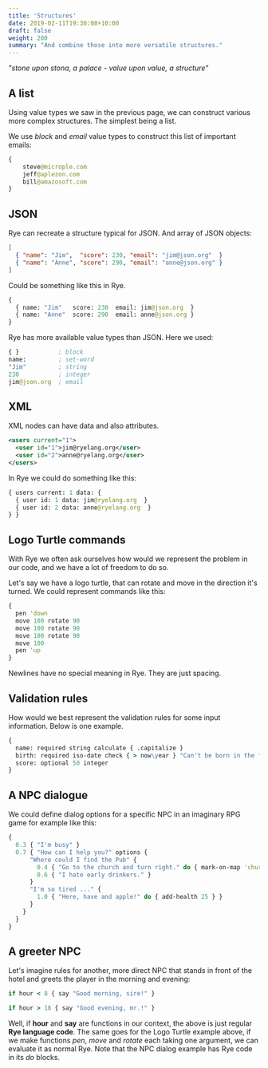 ```yaml
---
title: 'Structures'
date: 2019-02-11T19:30:08+10:00
draft: false
weight: 200
summary: "And combine those into more versatile structures."
---
```


_"stone upon stona, a palace - value upon value, a structure"_

## A list

Using value types we saw in the previous page, we can construct various more complex structures. The simplest being a list.

We use *block* and *email* value types to construct this list of important emails:

```clojure
{ 
	steve@microple.com 
	jeff@aplezon.com 
	bill@amazosoft.com 
}
```

## JSON

Rye can recreate a structure typical for JSON. And array of JSON objects:

```json
[
  { "name": "Jim",  "score": 230, "email": "jim@json.org"  }
  { "name": "Anne", "score": 290, "email": "anne@json.org" }
]
```

Could be something like this in Rye.

```clojure
{
  { name: "Jim"   score: 230  email: jim@json.org  }
  { name: "Anne"  score: 290  email: anne@json.org }
}
```

Rye has more available value types than JSON. Here we used:

```clojure
{ }           ; block
name:         ; set-word
"Jim"         ; string
230           ; integer 
jim@json.org  ; email
```

## XML

XML nodes can have data and also attributes.

```xml
<users current="1">
  <user id="1">jim@ryelang.org</user>
  <user id="2">anne@ryelang.org</user>
</users>
```

In Rye we could do something like this:

```clojure
{ users current: 1 data: { 
  { user id: 1 data: jim@ryelang.org  }
  { user id: 2 data: anne@ryelang.org  }
} }
```

## Logo Turtle commands

With Rye we often ask ourselves how would we represent the problem in our code, and we have a lot of freedom to do so. 

Let's say we have a logo turtle, that can rotate and move in the direction it's turned. We could represent commands like this:

```clojure
{ 
  pen 'down 
  move 100 rotate 90 
  move 100 rotate 90
  move 100 rotate 90
  move 100
  pen 'up
} 
```

Newlines have no special meaning in Rye. They are just spacing.

## Validation rules

How would we best represent the validation rules for some input information. Below is one example.

```clojure
{ 
  name: required string calculate { .capitalize }
  birth: required iso-date check { > now\year } "Can't be born in the future"
  score: optional 50 integer
} 
```

<!-- We're more used that the structure or keys determine information. In Rye, with its many value and word types, the types themselves can sometimes define the information structure. 

Here a set-word (like _name:_) marks the field name **and** the start of the rules for it. We could pack each ruleset in a block, but it would  -->


## A NPC dialogue

We could define dialog options for a specific NPC in an imaginary RPG game for example like this:

```clojure
{ 
  0.3 { "I'm busy" }
  0.7 { "How can I help you?" options {
      "Where could I find the Pub" {
        0.4 { "Go to the church and turn right." do { mark-on-map 'church } }
        0.6 { "I hate early drinkers." }
      }
      "I'm so tired ..." { 
        1.0 { "Here, have and apple!" do { add-health 25 } }
      }
    }
  }
}
```



## A greeter NPC

Let's imagine rules for another, more direct NPC that stands in front of the hotel and greets the player in the morning and evening:

```clojure
if hour < 8 { say "Good morning, sire!" }

if hour > 18 { say "Good evening, mr.!" }
```

Well, if **hour** and **say** are functions in our context, the above is just regular **Rye language code**. The same goes for the Logo Turtle example above, if we make functions _pen_, _move_ and _rotate_ each taking one argument, we can evaluate it as normal Rye. Note that the NPC dialog example has Rye code in its _do_ blocks.

